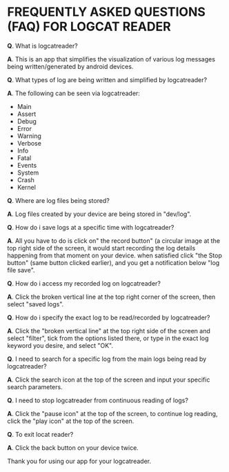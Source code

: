 # FREQUENTLY ASKED QUESTIONS (FAQ) FOR LOGCAT READER

**Q**. What is logcatreader?

**A**. This is an app that simplifies the visualization of various log messages being written/generated by android devices.

**Q**. What types of log are being written and simplified by logcatreader?

**A**. The following can be seen via logcatreader:

* Main
* Assert
* Debug
* Error
* Warning
* Verbose
* Info
* Fatal
* Events
* System
* Crash
* Kernel


**Q**. Where are log files being stored?

**A**. Log files created by your device are being stored in "dev/log".

**Q**. How do i save logs at a specific time with logcatreader?

**A**. All you have to do is click on" the record button" (a circular image at the top right side of the screen, it would start recording the log details happening from that moment on your device. when satisfied click "the Stop button" (same button clicked earlier), and you get a notification below "log file save".

**Q**. How do i access my recorded log on logcatreader?

**A**. Click the broken vertical line at the top right corner of the screen, then select "saved logs".

**Q**. How do i specify the exact log to be read/recorded by logcatreader?

**A**. Click the "broken vertical line" at the top right side of the screen and select "filter", tick from the options listed there, or type in the exact log keyword you desire, and select "OK".

**Q**. I need to search for a specific log from the main logs being read by logcatreader?

**A**. Click the search icon at the top of the screen and input your specific search parameters.

**Q**. I need to stop logcatreader from continuous reading of logs?

**A**. Click the "pause icon" at the top of the screen, to continue log reading, click the "play icon" at the top of the screen.

**Q**. To exit locat reader?

**A**. Click the back button on your device twice.

Thank you for using our app for your logcatreader.
